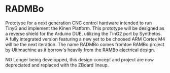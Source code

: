 RADMBo
======
Prototype for a next generation CNC control hardware intended to run TinyG and implement the Kinen Platform. This prototype will be designed as a reverse shield for the Arduino DUE, utilizing the TinG2 port by Synthetos. A fully integrated version featuring a new yet to be choosed ARM Cortex M4 will be the next iteration. The name RADMBo comes fromtoe RAMBo project by Ultimachine as it borrow's heavily from the RAMBo electrical design.

NO Longer being developped, this design concept and project are now depreciated and replaced with the ZBoard lineup.
